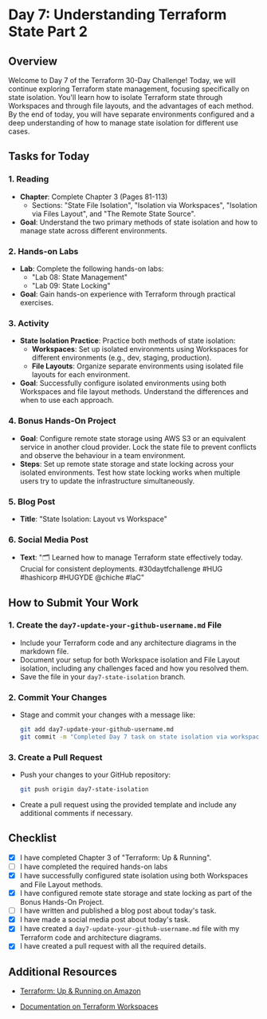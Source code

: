 # Day 7: Understanding Terraform State Part 2

## Overview

Welcome to Day 7 of the Terraform 30-Day Challenge! Today, we will continue exploring Terraform state management, focusing specifically on state isolation. You'll learn how to isolate Terraform state through Workspaces and through file layouts, and the advantages of each method. By the end of today, you will have separate environments configured and a deep understanding of how to manage state isolation for different use cases.

## Tasks for Today

### 1. **Reading**
   - **Chapter**: Complete Chapter 3 (Pages 81-113)
     - Sections: "State File Isolation", "Isolation via Workspaces", "Isolation via Files Layout", and "The Remote State Source".
   - **Goal**: Understand the two primary methods of state isolation and how to manage state across different environments.

### 2. **Hands-on Labs**
   - **Lab**: Complete the following hands-on labs:
     - "Lab 08: State Management"
     - "Lab 09: State Locking"
   - **Goal**: Gain hands-on experience with Terraform through practical exercises.
### 3. **Activity**
   - **State Isolation Practice**: Practice both methods of state isolation:
     - **Workspaces**: Set up isolated environments using Workspaces for different environments (e.g., dev, staging, production).
     - **File Layouts**: Organize separate environments using isolated file layouts for each environment.
   - **Goal**: Successfully configure isolated environments using both Workspaces and file layout methods. Understand the differences and when to use each approach.

### 4. **Bonus Hands-On Project**
   - **Goal**: Configure remote state storage using AWS S3 or an equivalent service in another cloud provider. Lock the state file to prevent conflicts and observe the behaviour in a team environment. 
   - **Steps**: Set up remote state storage and state locking across your isolated environments. Test how state locking works when multiple users try to update the infrastructure simultaneously.

### 5. **Blog Post**
   - **Title**: "State Isolation: Layout vs Workspace"

### 6. **Social Media Post**
   - **Text**: "🗂 Learned how to manage Terraform state effectively today. Crucial for consistent deployments. #30daytfchallenge #HUG #hashicorp #HUGYDE @chiche #IaC"

## How to Submit Your Work

### 1. **Create the `day7-update-your-github-username.md` File**
   - Include your Terraform code and any architecture diagrams in the markdown file.
   - Document your setup for both Workspace isolation and File Layout isolation, including any challenges faced and how you resolved them.
   - Save the file in your `day7-state-isolation` branch.

### 2. **Commit Your Changes**
   - Stage and commit your changes with a message like:
     ```bash
     git add day7-update-your-github-username.md
     git commit -m "Completed Day 7 task on state isolation via workspace and layout"
     ```

### 3. **Create a Pull Request**
   - Push your changes to your GitHub repository:
     ```bash
     git push origin day7-state-isolation
     ```
   - Create a pull request using the provided template and include any additional comments if necessary.

## Checklist

- [x] I have completed Chapter 3 of "Terraform: Up & Running".
- [ ] I have completed the required hands-on labs
- [x] I have successfully configured state isolation using both Workspaces and File Layout methods.
- [x] I have configured remote state storage and state locking as part of the Bonus Hands-On Project.
- [ ] I have written and published a blog post about today's task.
- [x] I have made a social media post about today's task.
- [x] I have created a `day7-update-your-github-username.md` file with my Terraform code and architecture diagrams.
- [x] I have created a pull request with all the required details.

## Additional Resources

- [Terraform: Up & Running on Amazon](https://www.amazon.com/Terraform-Running-Infrastructure-Configuration-Management/dp/1492046906)

- [Documentation on Terraform Workspaces](https://www.terraform.io/docs/language/state/workspaces.html)





